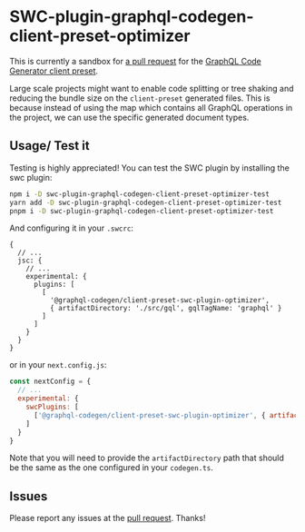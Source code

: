 # SWC-plugin-graphql-codegen-client-preset-optimizer
This is currently a sandbox for [a pull request](https://github.com/dotansimha/graphql-code-generator/pull/8759) 
for the [GraphQL Code Generator client preset](https://the-guild.dev/graphql/codegen/plugins/presets/preset-client).

Large scale projects might want to enable code splitting or tree shaking and reducing the bundle size
on the `client-preset` generated files. This is because instead of using the map which contains all GraphQL 
operations in the project, we can use the specific generated document types.

## Usage/ Test it
Testing is highly appreciated! You can test the SWC plugin by installing the swc plugin:
```bash
npm i -D swc-plugin-graphql-codegen-client-preset-optimizer-test
yarn add -D swc-plugin-graphql-codegen-client-preset-optimizer-test
pnpm i -D swc-plugin-graphql-codegen-client-preset-optimizer-test
```

And configuring it in your `.swcrc`:
```json5
{
  // ...
  jsc: {
    // ...
    experimental: {
      plugins: [
        [
          '@graphql-codegen/client-preset-swc-plugin-optimizer',
          { artifactDirectory: './src/gql', gqlTagName: 'graphql' }
        ]
      ]
    }
  }
}
```

or in your `next.config.js`:
```js
const nextConfig = {
  // ...
  experimental: {
    swcPlugins: [
      ['@graphql-codegen/client-preset-swc-plugin-optimizer', { artifactDirectory: './src/gql', gqlTagName: 'graphql' }]
    ]
  }
}
```

Note that you will need to provide the `artifactDirectory` path that should be the same as the one configured in your `codegen.ts`.

## Issues
Please report any issues at the [pull request](https://github.com/dotansimha/graphql-code-generator/pull/8759). Thanks!